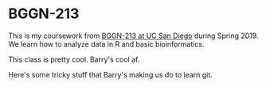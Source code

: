 # BGGN-213

This is my coursework from [BGGN-213 at UC San Diego](https://bioboot.github.io/bggn213_S19/) during Spring 2019.
We learn how to analyze data in R and basic bioinformatics.

This class is pretty cool. Barry's cool af.

Here's some tricky stuff that Barry's making us do to learn git.